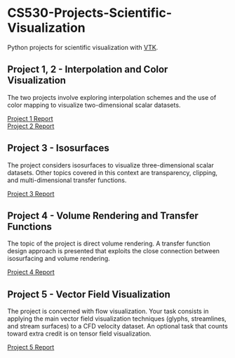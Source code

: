 # CS530-Projects-Scientific-Visualization
Python projects for scientific visualization with [VTK](https://www.vtk.org/).


## Project 1, 2 - Interpolation and Color Visualization
The two projects involve exploring interpolation schemes and the use of color mapping to visualize two-dimensional scalar datasets. 

[Project 1 Report](https://github.com/tomelf/CS530-Projects-Scientific-Visualization/blob/master/project1/yang798.pdf)  
[Project 2 Report](https://github.com/tomelf/CS530-Projects-Scientific-Visualization/blob/master/project2/yang798.pdf)

## Project 3 - Isosurfaces
The project considers isosurfaces to visualize three-dimensional scalar datasets. Other topics covered in this context are transparency, clipping, and multi-dimensional transfer functions. 

[Project 3 Report](https://github.com/tomelf/CS530-Projects-Scientific-Visualization/blob/master/project3/yang798.pdf)

## Project 4 - Volume Rendering and Transfer Functions
The topic of the project is direct volume rendering. A transfer function design approach is presented that exploits the close connection between isosurfacing and volume rendering. 

[Project 4 Report](https://github.com/tomelf/CS530-Projects-Scientific-Visualization/blob/master/project4/yang798.pdf)

## Project 5 - Vector Field Visualization
The project is concerned with flow visualization. Your task consists in applying the main vector field visualization techniques (glyphs, streamlines, and stream surfaces) to a CFD velocity dataset. An optional task that counts toward extra credit is on tensor field visualization. 

[Project 5 Report](https://github.com/tomelf/CS530-Projects-Scientific-Visualization/blob/master/project5/yang798.pdf)
